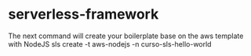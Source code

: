 # serverless-framework

The next command will create your boilerplate base on the aws template with NodeJS
sls create -t aws-nodejs -n curso-sls-hello-world
